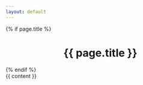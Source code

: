 ```yaml
---
layout: default
---
```


{% if page.title %}<center><h1>{{ page.title }}</h1></center>{% endif %}
<br />
{{ content }}
